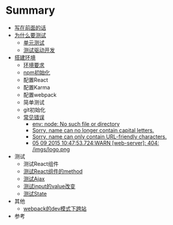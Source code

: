 # Summary

* [写在前面的话](README.md)
* [为什么要测试](docs/why_we_need_test.md)
   * [单元测试](docs/about_unit_test.md)
   * [测试驱动开发](docs/about_tdd.md)
* [搭建环境](docs/settings.md)
   * [环境要求](docs/env_needs.md)
   * [npm初始化](docs/npm_init.md)
   * 配置React
   * 配置Karma
   * 配置webpack
   * 简单测试
   * git初始化
   * [常见错误](docs/errors_and_solutions.md)   
	   * [env: node: No such file or directory](docs/errors/env_node_No_such_file_or_directory.md)
	   * [Sorry, name can no longer contain capital letters.](docs/errors/error_messages.md)
	   * [Sorry, name can only contain URL-friendly characters.](docs/errors/error_messages.md)
	   * [05 09 2015 10:47:53.724:WARN [web-server]: 404: /imgs/logo.png](docs/errors/warn_404_png.md)
* 测试
	* 测试React组件
	* [测试React组件的method](docs/test_component_method.md)
	* [测试Ajax](docs/test_ajax.md)
	* [测试input的value改变](docs/test_input_value.md)
	* [测试State](docs/test_after_setState.md)
* 其他
	* [webpack的dev模式下跨站](docs/others/cors_with_webpack.md)
* 参考

